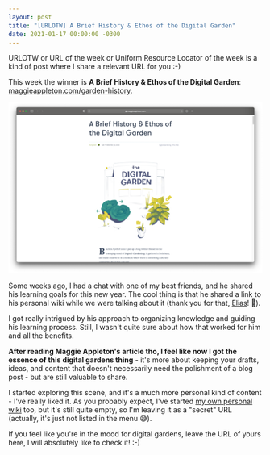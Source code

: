 ```yaml
---
layout: post
title: "[URLOTW] A Brief History & Ethos of the Digital Garden"
date: 2021-01-17 00:00:00 -0300
---
```


<span class="bg-highlight">URLOTW</span> or URL of the week or Uniform Resource Locator of the week is a kind of post where I share a relevant URL for you :-)

This week the winner is **A Brief History & Ethos of the Digital Garden**:
[maggieappleton.com/garden-history](https://maggieappleton.com/garden-history).

[![maggieappleton.com/garden-history post screenshot](/assets/urlotw-digital-garden.png "maggieappleton.com/garden-history post screenshot")](/assets/urlotw-digital-garden.png)

Some weeks ago, I had a chat with one of my best friends, and he shared his learning goals for this new year. The cool thing is that he shared a link to his personal wiki while we were talking about it (thank you for that, [Elias](https://www.elias.sh)! 🎉).

I got really intrigued by his approach to organizing knowledge and guiding his learning process. Still, I wasn't quite sure about how that worked for him and all the benefits.

**After reading Maggie Appleton's article tho, I feel like now I got the essence of this digital gardens thing** - it's more about keeping your drafts, ideas, and content that doesn't necessarily need the polishment of a blog post - but are still valuable to share.

I started exploring this scene, and it's a much more personal kind of content - I've really liked it. As you probably expect, I've started [my own personal wiki](/wiki) too, but it's still quite empty, so I'm leaving it as a "secret" URL (actually, it's just not listed in the menu 😅).

If you feel like you're in the mood for digital gardens, leave the URL of yours here, I will absolutely like to check it! :-)
